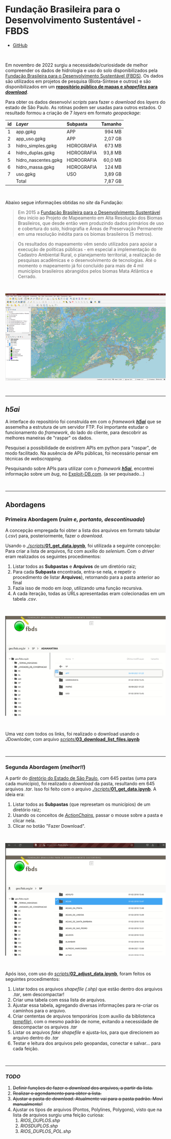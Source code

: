 # Fundação Brasileira para o Desenvolvimento Sustentável - FBDS

- [GitHub](https://github.com/open-geodata/br_fbds)

<br>

Em novembro de 2022 surgiu a necessidade/curiosidade de melhor compreender os dados de hidrologia e uso do solo disponibilizados pela [Fundação Brasileira para o Desenvolvimento Sustentável (FBDS)](https://www.fbds.org.br). Os dados são utilizados em projetos de pesquisa (Biota-Síntese e outros) e são disponibilizados em um [**repositório público de mapas e _shapefiles_ para _download_**](https://geo.fbds.org.br/).

Para obter os dados desenvolvi _scripts_ para fazer o _download_ dos _layers_ do estado de São Paulo. As rotinas podem ser usadas para outros estados. O resultado formou a criação de 7 _layers_ em formato _geopackage_:

| id  | _Layer_              | Subpasta    | Tamanho |
| :-- | :------------------- | :---------- | ------: |
| 1   | app.gpkg             | APP         |  994 MB |
| 2   | app_uso.gpkg         | APP         | 2,07 GB |
| 3   | hidro_simples.gpkg   | HIDROGRAFIA |  673 MB |
| 4   | hidro_duplas.gpkg    | HIDROGRAFIA | 93,8 MB |
| 5   | hidro_nascentes.gpkg | HIDROGRAFIA | 60,0 MB |
| 6   | hidro_massa.gpkg     | HIDROGRAFIA |  124 MB |
| 7   | uso.gpkg             | USO         | 3,89 GB |
|     | Total                |             | 7,87 GB |

<br>

Abaixo segue informações obtidas no _site_ da Fundação:

> Em 2015 a [Fundação Brasileira para o Desenvolvimento Sustentável](https://www.fbds.org.br) deu início ao Projeto de Mapeamento em Alta Resolução dos Biomas Brasileiros, que desde então vem produzindo dados primários de uso e cobertura do solo, hidrografia e Áreas de Preservação Permanente em uma resolução inédita para os biomas brasileiros (5 metros).

> Os resultados do mapeamento vêm sendo utilizados para apoiar a execução de políticas públicas - em especial a implementação do Cadastro Ambiental Rural, o planejamento territorial, a realização de pesquisas acadêmicas e o desenvolvimento de tecnologias. Até o momento o mapeamento já foi concluído para mais de 4 mil municípios brasileiros abrangidos pelos biomas Mata Atlântica e Cerrado.

<br>

![qgis](docs/imgs/qgis.png)

<br>

---

## _h5ai_

A interface do repositório foi construída em com o _framework_ [**_h5ai_**](https://larsjung.de/h5ai) que se assemelha a estrutura de um servidor FTP. Foi importante estudar o funcionamento do _framework_, do lado do cliente, para descobrir as melhores maneiras de "raspar" os dados.

Pesquisei a possibilidade de existirem APIs em python para "raspar", de modo facilitado. Na ausência de APIs públicas, foi necessário pensar em técnicas de _webscrapping_.

Pesquisando sobre APIs para utilizar com o _framework_ [**_h5ai_**](https://larsjung.de/h5ai), encontrei informação sobre um _bug_, no [Exploit-DB.com](https://www.exploit-db.com/exploits/38256). (a ser pequisado...)

<br>

---

## Abordagens

### Primeira Abordagem (_ruim e, portanto, descontinuada_)

A concepção empregada foi obter a lista dos arquivos em formato tabular (_.csv_) para, posteriormente, fazer o _download_.

Usando o [_./scripts_/**01_get_data.ipynb**](scripts/01_get_data.ipynb), foi utilizada a seguinte concepção: Para criar a lista de arquivos, fiz com auxílio do _selenium_. Com o _driver_ eram realizados os seguintes procedimentos:

1. Listar todos as **Subpastas** e **Arquivos** de um diretório raiz;
2. Para cada **Subpasta** encontrada, entra-se nela, e repetir o procedimento de listar **Arquivos**), retornando para a pasta anterior ao final
3. Fazia isso de modo em _loop_, utilizando uma função recursiva.
4. A cada iteração, todas as URLs apresentadas eram colecionadas em um tabela _.csv_.

<br>

![Abordagem_1](docs/imgs/abordagem_1.gif)

<br>

Uma vez com todos os links, foi realizado o download usando o JDownloder, com arquivo [_scripts_/**03_download_list_files.ipynb**](scripts/03_download_list_files.ipynb)

<br>

---

### Segunda Abordagem (_melhor!!_)

A partir do [diretório do Estado de São Paulo](https://geo.fbds.org.br/SP/), com 645 pastas (uma para cada município), foi realizado o _download_ da pasta, resultando em 645 arquivos _.tar_. Isso foi feito com o arquivo [_./scripts_/**01_get_data.ipynb**](scripts/01_get_data.ipynb). A ideia era:

1. Listar todos as **Subpastas** (que represetam os municípios) de um diretório raiz;
2. Usando os conceitos de [_ActionChains_](https://www.selenium.dev/selenium/docs/api/py/webdriver/selenium.webdriver.common.action_chains.html), passar o mouse sobre a pasta e clicar nela.
3. Clicar no botão "Fazer Download".

<br>

![Abordagem_2](docs/imgs/abordagem_2.gif)

<br>

Após isso, com uso do [_scripts_/**02_adjust_data.ipynb**](scripts/02_adjust_data.ipynb), foram feitos os seguintes procedimentos:

1. Listar todos os arquivos _shapefile (.shp)_ que estão dentro dos arquivos _.tar_, sem descompactar!
2. Criar uma tabela com essa lista de arquivos.
3. Ajustar essa tabela, agregando diversas informações para re-criar os caminhos para o arquivo.
4. Criar cententas de arquivos temporários (com auxílio da bibliotenca [_tempfile_](https://docs.python.org/3/library/tempfile.html)), com o mesmo padrão de nome, evitando a necessidade de descompactar os arquivos _.tar_
5. Listar os arquivos _fake shapefile_ e ajusta-los, para que direcionem ao arquivo dentro do _.tar_
6. Testar e leitura dos arquivos pelo geopandas, conectar e salvar... para cada feição.

<br>

---

### _TODO_

1. ~~Definir funções de fazer o _download_ dos arquivos, a partir da lista.~~
2. ~~Realizar o agendamento para obter a lista.~~
3. ~~Ajustar a pasta de _download_. Atualmente vai para a pasta padrão. Movi manualmente!~~
4. Ajustar os tipos de arquivos (Pontos, Polylines, Polygons), visto que na lista de arquivos surgiu uma feição curiosa:
   1. _RIOS_DUPLOS.shp_
   2. _RIOS*DUPLOS*.shp_
   3. _RIOS_DUPLOS_POL.shp_

